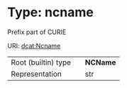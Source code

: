 
# Type: ncname


Prefix part of CURIE

URI: [dcat:Ncname](http://www.w3.org/ns/dcat#Ncname)

|  |  |  |
| --- | --- | --- |
| Root (builtin) type | | **NCName** |
| Representation | | str |
